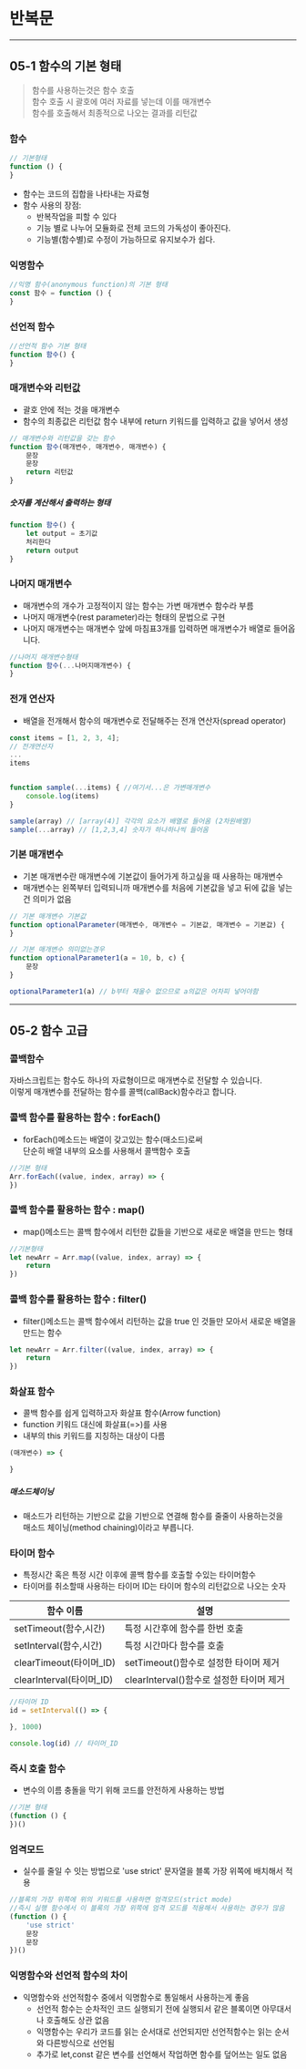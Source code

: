 # 반복문

***

## 05-1 함수의 기본 형태

> 함수를 사용하는것은 함수 호출</br>
> 함수 호출 시 괄호에 여러 자료를 넣는데 이를 매개변수<br/>
> 함수를 호출해서 최종적으로 나오는 결과를 리턴값

### 함수

```js
// 기본형태
function () {
}
```

- 함수는 코드의 집합을 나타내는 자료형
- 함수 사용의 장점:
    - 반복작업을 피할 수 있다
    - 기능 별로 나누어 모듈화로 전체 코드의 가독성이 좋아진다.
    - 기능별(함수별)로 수정이 가능하므로 유지보수가 쉽다.

### 익명함수

```js
//익명 함수(anonymous function)의 기본 형태 
const 함수 = function () {
}
```

### 선언적 함수

```js
//선언적 함수 기본 형태
function 함수() {
}
```

### 매개변수와 리턴값

- 괄호 안에 적는 것을 매개변수
- 함수의 최종값은 리턴값 함수 내부에 return 키워드를 입력하고 값을 넣어서 생성

```js
// 매개변수와 리턴값을 갖는 함수
function 함수(매개변수, 매개변수, 매개변수) {
    문장
    문장
    return 리턴값
}
```

##### 숫자를 계산해서 출력하는 형태

```js
function 함수() {
    let output = 초기값
    처리한다
    return output
}
```

### 나머지 매개변수

- 매개변수의 개수가 고정적이지 않는 함수는 가변 매개변수 함수라 부름
- 나머지 매개변수(rest parameter)라는 형태의 문법으로 구현
- 나머지 매개변수는 매개변수 앞에 마침표3개를 입력하면 매개변수가 배열로 들어옵니다.

```js
//나머지 매개변수형태
function 함수(...나머지매개변수) {
}
```

### 전개 연산자

- 배열을 전개해서 함수의 매개변수로 전달해주는 전개 연산자(spread operator)

```js
const items = [1, 2, 3, 4];
// 전개연산자
...
items


function sample(...items) { //여기서...은 가변매개변수
    console.log(items)
}

sample(array) // [array(4)] 각각의 요소가 배열로 들어옴 (2차원배열)
sample(...array) // [1,2,3,4] 숫자가 하나하나씩 들어옴
```

### 기본 매개변수

- 기본 매개변수란 매개변수에 기본값이 들어가게 하고싶을 때 사용하는 매개변수
- 매개변수는 왼쪽부터 입력되니까 매개변수를 처음에 기본값을 넣고 뒤에 값을 넣는건 의미가 없음

```js
// 기본 매개변수 기본값
function optionalParameter(매개변수, 매개변수 = 기본값, 매개변수 = 기본값) {
}

// 기본 매개변수 의미없는경우
function optionalParameter1(a = 10, b, c) {
    문장
}

optionalParameter1(a) // b부터 채울수 없으므로 a의값은 어차피 넣어야함
```

***

## 05-2 함수 고급

### 콜백함수

자바스크립트는 함수도 하나의 자료형이므로 매개변수로 전달할 수 있습니다.</br>
이렇게 매개변수를 전달하는 함수를 콜백(callBack)함수라고 합니다.

### 콜백 함수를 활용하는 함수 : forEach()

- forEach()메소드는 배열이 갖고있는 함수(매소드)로써 <br/>단순히 배열 내부의 요소를 사용해서 콜백함수 호출

```js
//기본 형태
Arr.forEach((value, index, array) => {
})
```

### 콜백 함수를 활용하는 함수 : map()

- map()메소드는 콜백 함수에서 리턴한 값들을 기반으로 새로운 배열을 만드는 형태

```js
//기본형태
let newArr = Arr.map((value, index, array) => {
    return
}) 
```

### 콜백 함수를 활용하는 함수 : filter()

- filter()메소드는 콜백 함수에서 리턴하는 값을 true 인 것들만 모아서 새로운 배열을 만드는 함수

```js
let newArr = Arr.filter((value, index, array) => {
    return
})
```

### 화살표 함수

- 콜백 함수를 쉽게 입력하고자 화살표 함수(Arrow function)
- function 키워드 대신에 화살표(=>)를 사용
- 내부의 this 키워드를 지칭하는 대상이 다름

```js
(매개변수) => {

}
```

##### 매소드체이닝

- 매소드가 리턴하는 기반으로 값을 기반으로 연결해 함수를 줄줄이 사용하는것을<Br/> 매소드 체이닝(method chaining)이라고 부릅니다.

### 타이머 함수

- 특정시간 혹은 특정 시간 이후에 콜백 함수를 호출할 수있는 타이머함수
- 타이머를 취소할때 사용하는 타이머 ID는 타이머 함수의 리턴값으로 나오는 숫자

| 함수 이름                 | 설명                            |
|-----------------------|-------------------------------|
| setTimeout(함수,시간)     | 특정 시간후에 함수를 한번 호출             |
| setInterval(함수,시간)    | 특정 시간마다 함수를 호출                |
| clearTimeout(타이머_ID)  | setTimeout()함수로 설정한 타이머 제거    |
| clearInterval(타이머_ID) | clearInterval()함수로 설정한 타이머 제거 |

```js
//타이머 ID
id = setInterval(() => {

}, 1000)

console.log(id) // 타이머_ID
```

### 즉시 호출 함수
- 변수의 이름 충돌을 막기 위해 코드를 안전하게 사용하는 방법
```js
//기본 형태
(function () {
})()
```
### 엄격모드
- 실수를 줄일 수 잇는 방법으로 'use strict' 문자열을 블록 가장 위쪽에 배치해서 적용
```js
//블록의 가장 위쪽에 위의 키워드를 사용하면 엄격모드(strict mode)
//즉시 실행 함수에서 이 블록의 가장 위쪽에 엄격 모드를 적용해서 사용하는 경우가 많음
(function () {
    'use strict'
    문장
    문장
})()
```
### 익명함수와 선언적 함수의 차이 
- 익명함수와 선언적함수 중에서 익명함수로 통일해서 사용하는게 좋음
  - 선언적 함수는 순차적인 코드 실행되기 전에 실행되서 같은 블록이면 아무대서나 호출해도 상관 없음
  - 익명함수는 우리가 코드를 읽는 순서대로 선언되지만 선언적함수는 읽는 순서와 다른방식으로 선언됨
  - 추가로 let,const 같은 변수를 선언해서 작업하면 함수를 덮어쓰는 일도 없음
